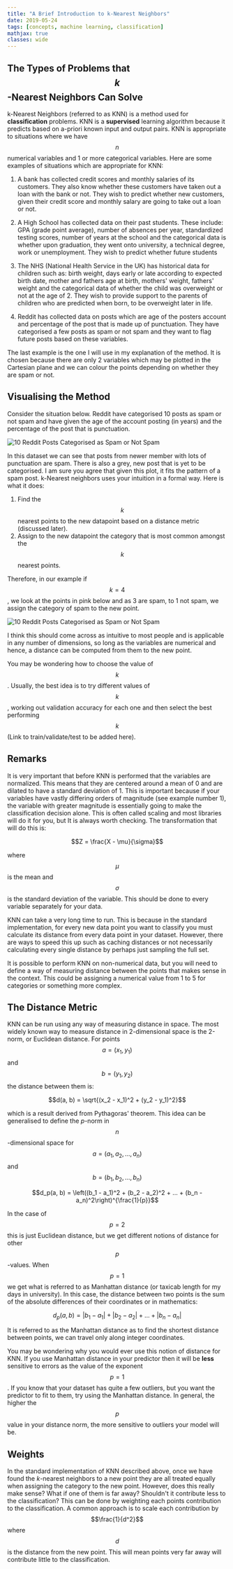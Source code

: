 ```yaml
---
title: "A Brief Introduction to k-Nearest Neighbors"
date: 2019-05-24
tags: [concepts, machine learning, classification]
mathjax: true
classes: wide
---
```


## The Types of Problems that $$k$$-Nearest Neighbors Can Solve

k-Nearest Neighbors (referred to as KNN) is a method used for **classification** problems. KNN is a **supervised** learning algorithm because it predicts based on a-priori known input and output pairs. KNN is appropriate to situations where we have $$n$$ numerical variables and 1 or more categorical variables. Here are some examples of situations which are appropriate for KNN:

1. A bank has collected credit scores and monthly salaries of its customers. They also know whether these customers have taken out a loan with the bank or not. They wish to predict whether new customers, given their credit score and monthly salary are going to take out a loan or not.

2. A High School has collected data on their past students. These include: GPA (grade point average), number of absences per year, standardized testing scores, number of years at the school and the categorical data is whether upon graduation, they went onto university, a technical degree, work or unemployment. They wish to predict whether future students

3. The NHS (National Health Service in the UK) has historical data for children such as: birth weight, days early or late according to expected birth date, mother and fathers age at birth, mothers' weight, fathers' weight and the categorical data of whether the child was overweight or not at the age of 2. They wish to provide support to the parents of children who are predicted when born, to be overweight later in life.

4. Reddit has collected data on posts which are age of the posters account and percentage of the post that is made up of punctuation. They have categorised a few posts as spam or not spam and they want to flag future posts based on these variables.

The last example is the one I will use in my explanation of the method. It is chosen because there are only 2 variables which may be plotted in the Cartesian plane and we can colour the points depending on whether they are spam or not.

## Visualising the Method

Consider the situation below. Reddit have categorised 10 posts as spam or not spam and have given the age of the account posting (in years) and the percentage of the post that is punctuation.

<img src="{{ site.url }}{{ site.baseurl }}/images/knn/spam1.png" alt="10 Reddit Posts Categorised as Spam or Not Spam">

In this dataset we can see that posts from newer member with lots of punctuation are spam. There is also a grey, new post that is yet to be categorised. I am sure you agree that given this plot, it fits the pattern of a spam post. k-Nearest neighbors uses your intuition in a formal way. Here is what it does:

1. Find the $$k$$ nearest points to the new datapoint based on a distance metric (discussed later).
2. Assign to the new datapoint the category that is most common amongst the $$k$$ nearest points.

Therefore, in our example if $$k = 4$$, we look at the points in pink below and as 3 are spam, to 1 not spam, we assign the category of spam to the new point.

<img src="{{ site.url }}{{ site.baseurl }}/images/knn/spam2.png" alt="10 Reddit Posts Categorised as Spam or Not Spam">

I think this should come across as intuitive to most people and is applicable in any number of dimensions, so long as the variables are numerical and hence, a distance can be computed from them to the new point.

You may be wondering how to choose the value of $$k$$. Usually, the best idea is to try different values of $$k$$, working out validation accuracy for each one and then select the best performing $$k$$ (Link to train/validate/test to be added here).

## Remarks

It is very important that before KNN is performed that the variables are normalized. This means that they are centered around a mean of 0 and are dilated to have a standard deviation of 1. This is important because if your variables have vastly differing orders of magnitude (see example number 1), the variable with greater magnitude is essentially going to make the classification decision alone. This is often called scaling and most libraries will do it for you, but It is always worth checking. The transformation that will do this is:

$$Z = \frac{X - \mu}{\sigma}$$

where $$\mu$$ is the mean and $$\sigma$$ is the standard deviation of the variable. This should be done to every variable separately for your data.

KNN can take a very long time to run. This is because in the standard implementation, for every new data point you want to classify you must calculate its distance from every data point in your dataset. However, there are ways to speed this up such as caching distances or not necessarily calculating every single distance by perhaps just sampling the full set.

It is possible to perform KNN on non-numerical data, but you will need to define a way of measuring distance between the points that makes sense in the context. This could be assigning a numerical value from 1 to 5 for categories or something more complex.

## The Distance Metric

KNN can be run using any way of measuring distance in space. The most widely known way to measure distance in 2-dimensional space is the 2-norm, or Euclidean distance. For points $$a = (x_1, y_1)$$ and $$b = (y_1, y_2)$$ the distance between them is:

$$d(a, b) = \sqrt{(x_2 - x_1)^2 + (y_2 - y_1)^2}$$

which is a result derived from Pythagoras' theorem. This idea can be generalised to define the $p$-norm in $$n$$-dimensional space for $$a = (a_1, a_2, ... , a_n)$$ and $$b = (b_1, b_2, ... , b_n)$$

$$d_p(a, b) = \left((b_1 - a_1)^2 + (b_2 - a_2)^2 + ... + (b_n - a_n)^2\right)^{\frac{1}{p}}$$

In the case of $$p = 2$$ this is just Euclidean distance, but we get different notions of distance for other $$p$$-values. When $$p = 1$$ we get what is referred to as Manhattan distance (or taxicab length for my days in university). In this case, the distance between two points is the sum of the absolute differences of their coordinates or in mathematics:

$$d_p(a, b) = |b_1 - a_1| + |b_2 - a_2| + ... + |b_n - a_n|$$

It is referred to as the Manhattan distance as to find the shortest distance between points, we can travel only along integer coordinates.

You may be wondering why you would ever use this notion of distance for KNN. If you use Manhattan distance in your predictor then it will be **less** sensitive to errors as the value of the exponent $$p = 1$$. If you know that your dataset has quite a few outliers, but you want the predictor to fit to them, try using the Manhattan distance. In general, the higher the $$p$$ value in your distance norm, the more sensitive to outliers your model will be.

## Weights

In the standard implementation of KNN described above, once we have found the $k$-nearest neighbors to a new point they are all treated equally when assigning the category to the new point. However, does this really make sense? What if one of them is far away? Shouldn't it contribute less to the classification? This can be done by weighting each points contribution to the classification. A common approach is to scale each contribution by $$\frac{1}{d^2}$$ where $$d$$ is the distance from the new point. This will mean points very far away will contribute little to the classification.